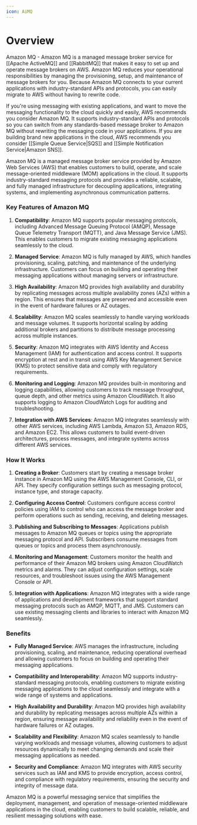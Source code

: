 ```yaml
---
icon: AiMQ
---
```

# Overview

Amazon MQ - Amazon MQ is a managed message broker service for [[Apache ActiveMQ]] and [[RabbitMQ]] that makes it easy to set up and operate message brokers on AWS. Amazon MQ reduces your operational responsibilities by managing the provisioning, setup, and maintenance of message brokers for you. Because Amazon MQ connects to your current applications with industry-standard APIs and protocols, you can easily migrate to AWS without having to rewrite code.

If you're using messaging with existing applications, and want to move the messaging functionality to the cloud quickly and easily, AWS recommends you consider Amazon MQ. It supports industry-standard APIs and protocols so you can switch from any standards-based message broker to Amazon MQ without rewriting the messaging code in your applications. If you are building brand new applications in the cloud, AWS recommends you consider [[Simple Queue Service|SQS]] and [[Simple Notification Service|Amazon SNS]].
  
Amazon MQ is a managed message broker service provided by Amazon Web Services (AWS) that enables customers to build, operate, and scale message-oriented middleware (MOM) applications in the cloud. It supports industry-standard messaging protocols and provides a reliable, scalable, and fully managed infrastructure for decoupling applications, integrating systems, and implementing asynchronous communication patterns.

### Key Features of Amazon MQ

1. **Compatibility**: Amazon MQ supports popular messaging protocols, including Advanced Message Queuing Protocol (AMQP), Message Queue Telemetry Transport (MQTT), and Java Message Service (JMS). This enables customers to migrate existing messaging applications seamlessly to the cloud.
    
2. **Managed Service**: Amazon MQ is fully managed by AWS, which handles provisioning, scaling, patching, and maintenance of the underlying infrastructure. Customers can focus on building and operating their messaging applications without managing servers or infrastructure.
    
3. **High Availability**: Amazon MQ provides high availability and durability by replicating messages across multiple availability zones (AZs) within a region. This ensures that messages are preserved and accessible even in the event of hardware failures or AZ outages.
    
4. **Scalability**: Amazon MQ scales seamlessly to handle varying workloads and message volumes. It supports horizontal scaling by adding additional brokers and partitions to distribute message processing across multiple instances.
    
5. **Security**: Amazon MQ integrates with AWS Identity and Access Management (IAM) for authentication and access control. It supports encryption at rest and in transit using AWS Key Management Service (KMS) to protect sensitive data and comply with regulatory requirements.
    
6. **Monitoring and Logging**: Amazon MQ provides built-in monitoring and logging capabilities, allowing customers to track message throughput, queue depth, and other metrics using Amazon CloudWatch. It also supports logging to Amazon CloudWatch Logs for auditing and troubleshooting.
    
7. **Integration with AWS Services**: Amazon MQ integrates seamlessly with other AWS services, including AWS Lambda, Amazon S3, Amazon RDS, and Amazon EC2. This allows customers to build event-driven architectures, process messages, and integrate systems across different AWS services.
    

### How It Works

1. **Creating a Broker**: Customers start by creating a message broker instance in Amazon MQ using the AWS Management Console, CLI, or API. They specify configuration settings such as messaging protocol, instance type, and storage capacity.
    
2. **Configuring Access Control**: Customers configure access control policies using IAM to control who can access the message broker and perform operations such as sending, receiving, and deleting messages.
    
3. **Publishing and Subscribing to Messages**: Applications publish messages to Amazon MQ queues or topics using the appropriate messaging protocol and API. Subscribers consume messages from queues or topics and process them asynchronously.
    
4. **Monitoring and Management**: Customers monitor the health and performance of their Amazon MQ brokers using Amazon CloudWatch metrics and alarms. They can adjust configuration settings, scale resources, and troubleshoot issues using the AWS Management Console or API.
    
5. **Integration with Applications**: Amazon MQ integrates with a wide range of applications and development frameworks that support standard messaging protocols such as AMQP, MQTT, and JMS. Customers can use existing messaging clients and libraries to interact with Amazon MQ seamlessly.
    

### Benefits

- **Fully Managed Service**: AWS manages the infrastructure, including provisioning, scaling, and maintenance, reducing operational overhead and allowing customers to focus on building and operating their messaging applications.
    
- **Compatibility and Interoperability**: Amazon MQ supports industry-standard messaging protocols, enabling customers to migrate existing messaging applications to the cloud seamlessly and integrate with a wide range of systems and applications.
    
- **High Availability and Durability**: Amazon MQ provides high availability and durability by replicating messages across multiple AZs within a region, ensuring message availability and reliability even in the event of hardware failures or AZ outages.
    
- **Scalability and Flexibility**: Amazon MQ scales seamlessly to handle varying workloads and message volumes, allowing customers to adjust resources dynamically to meet changing demands and scale their messaging applications as needed.
    
- **Security and Compliance**: Amazon MQ integrates with AWS security services such as IAM and KMS to provide encryption, access control, and compliance with regulatory requirements, ensuring the security and integrity of message data.
    

Amazon MQ is a powerful messaging service that simplifies the deployment, management, and operation of message-oriented middleware applications in the cloud, enabling customers to build scalable, reliable, and resilient messaging solutions with ease.